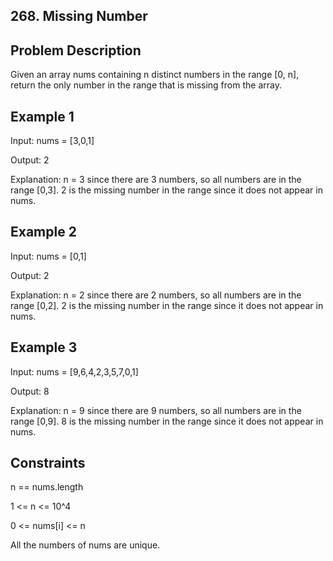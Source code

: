 ## 268. Missing Number
## Problem Description

Given an array nums containing n distinct numbers in the range [0, n], return the only number in the range that is missing from the array.

## Example 1

Input: nums = [3,0,1]

Output: 2

Explanation: n = 3 since there are 3 numbers, so all numbers are in the range [0,3]. 2 is the missing number in the range since it does not appear in nums.

## Example 2

Input: nums = [0,1]

Output: 2

Explanation: n = 2 since there are 2 numbers, so all numbers are in the range [0,2]. 2 is the missing number in the range since it does not appear in nums.

## Example 3

Input: nums = [9,6,4,2,3,5,7,0,1]

Output: 8

Explanation: n = 9 since there are 9 numbers, so all numbers are in the range [0,9]. 8 is the missing number in the range since it does not appear in nums.

## Constraints

n == nums.length

1 <= n <= 10^4

0 <= nums[i] <= n

All the numbers of nums are unique.